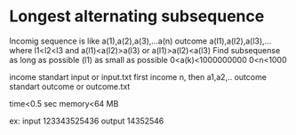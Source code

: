 # Longest alternating subsequence

Incomig sequence is like a(1),a(2),a(3),...a(n)
outcome a(l1),a(l2),a(l3),... where l1<l2<l3 and a(l1)<a(l2)>a(l3) or a(l1)>a(l2)<a(l3)
Find subsequense as long as possible
(l1) as small as possible
0<a(k)<1000000000
0<n<1000

income standart input or input.txt
first income n, then a1,a2,.. 
outcome standart outcome or outcome.txt

time<0.5 sec
memory<64 MB

ex:
input 
123343525436
output 
14352546